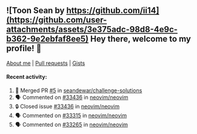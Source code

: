 ## ![Toon Sean by https://github.com/ii14](https://github.com/user-attachments/assets/3e375adc-98d8-4e9c-b362-9e2ebfaf8ee5) Hey there, welcome to my profile! 👋

[About me](https://seandewar.github.io/)
 | [Pull requests](https://github.com/search?p=1&q=author%3Aseandewar+is%3Apr)
 | [Gists](https://gist.github.com/seandewar)

#### Recent activity:

<!--START_SECTION:activity-->
1. 🎉 Merged PR [#5](https://github.com/seandewar/challenge-solutions/pull/5) in [seandewar/challenge-solutions](https://github.com/seandewar/challenge-solutions)
2. 🗣 Commented on [#33436](https://github.com/neovim/neovim/issues/33436#issuecomment-2799027046) in [neovim/neovim](https://github.com/neovim/neovim)
3. 🔒 Closed issue [#33436](https://github.com/neovim/neovim/issues/33436) in [neovim/neovim](https://github.com/neovim/neovim)
4. 🗣 Commented on [#33315](https://github.com/neovim/neovim/issues/33315#issuecomment-2779298045) in [neovim/neovim](https://github.com/neovim/neovim)
5. 🗣 Commented on [#33265](https://github.com/neovim/neovim/issues/33265#issuecomment-2778968552) in [neovim/neovim](https://github.com/neovim/neovim)
<!--END_SECTION:activity-->
